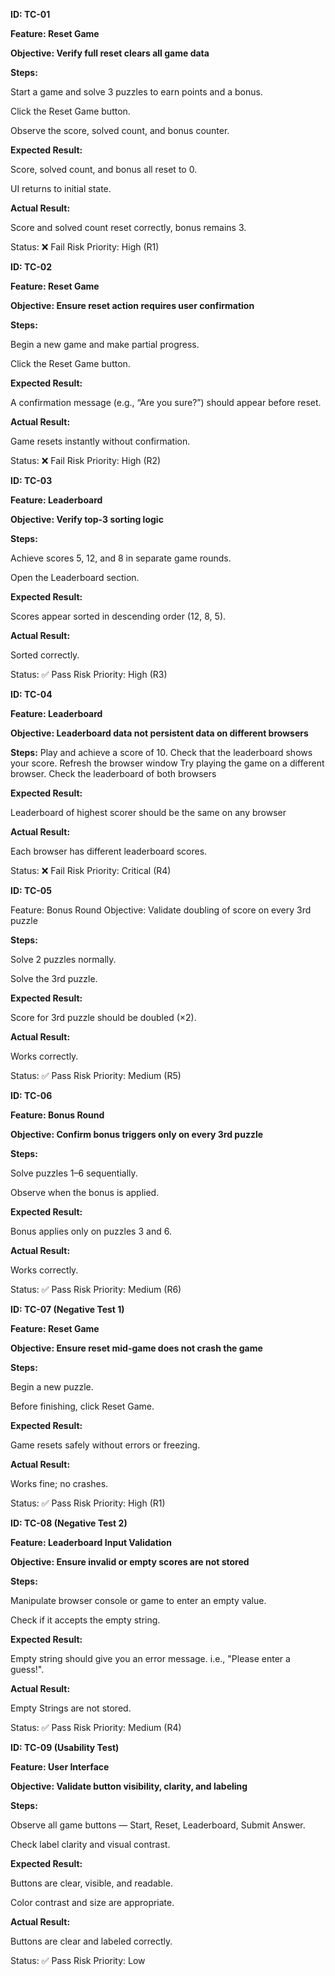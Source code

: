 **ID: TC-01**

**Feature: Reset Game**

**Objective: Verify full reset clears all game data**

**Steps:**

Start a game and solve 3 puzzles to earn points and a bonus.

Click the Reset Game button.

Observe the score, solved count, and bonus counter.

**Expected Result:**

Score, solved count, and bonus all reset to 0.

UI returns to initial state.

**Actual Result:**

Score and solved count reset correctly, bonus remains 3.

Status: ❌ Fail
Risk Priority: High (R1)

**ID: TC-02**

**Feature: Reset Game**

**Objective: Ensure reset action requires user confirmation**

**Steps:**

Begin a new game and make partial progress.

Click the Reset Game button.

**Expected Result:**

A confirmation message (e.g., “Are you sure?”) should appear before reset.

**Actual Result:**

Game resets instantly without confirmation.

Status: ❌ Fail
Risk Priority: High (R2)

**ID: TC-03**

**Feature: Leaderboard**

**Objective: Verify top-3 sorting logic**

**Steps:**

Achieve scores 5, 12, and 8 in separate game rounds.

Open the Leaderboard section.

**Expected Result:**

Scores appear sorted in descending order (12, 8, 5).

**Actual Result:**

Sorted correctly.

Status: ✅ Pass
Risk Priority: High (R3)

**ID: TC-04**

**Feature: Leaderboard**

**Objective: Leaderboard data not persistent data on different browsers**

**Steps:**
 Play and achieve a score of 10.
 Check that the leaderboard shows your score.
 Refresh the browser window
 Try playing the game on a different browser.
  Check the leaderboard of both browsers

**Expected Result:**

Leaderboard of highest scorer should be the same on any browser

**Actual Result:**

Each browser has different leaderboard scores.

Status: ❌ Fail
Risk Priority: Critical (R4)

**ID: TC-05**

Feature: Bonus Round
Objective: Validate doubling of score on every 3rd puzzle

**Steps:**

Solve 2 puzzles normally.

Solve the 3rd puzzle.

**Expected Result:**

Score for 3rd puzzle should be doubled (×2).

**Actual Result:**

Works correctly.

Status: ✅ Pass
Risk Priority: Medium (R5)

**ID: TC-06**

**Feature: Bonus Round**

**Objective: Confirm bonus triggers only on every 3rd puzzle**

**Steps:**

Solve puzzles 1–6 sequentially.

Observe when the bonus is applied.

**Expected Result:**

Bonus applies only on puzzles 3 and 6.

**Actual Result:**

Works correctly.

Status: ✅ Pass
Risk Priority: Medium (R6)

**ID: TC-07 (Negative Test 1)**

**Feature: Reset Game**

**Objective: Ensure reset mid-game does not crash the game**

**Steps:**

Begin a new puzzle.

Before finishing, click Reset Game.

**Expected Result:**

Game resets safely without errors or freezing.

**Actual Result:**

Works fine; no crashes.

Status: ✅ Pass
Risk Priority: High (R1)

**ID: TC-08 (Negative Test 2)**

**Feature: Leaderboard Input Validation**

**Objective: Ensure invalid or empty scores are not stored**

**Steps:**

Manipulate browser console or game to enter an empty value.

Check if it accepts the empty string.

**Expected Result:**

Empty string should give you an error message. i.e., "Please enter a guess!".

**Actual Result:**

Empty Strings are not stored.

Status: ✅ Pass
Risk Priority: Medium (R4)

**ID: TC-09 (Usability Test)**

**Feature: User Interface**

**Objective: Validate button visibility, clarity, and labeling**

**Steps:**

Observe all game buttons — Start, Reset, Leaderboard, Submit Answer.

Check label clarity and visual contrast.

**Expected Result:**

Buttons are clear, visible, and readable.

Color contrast and size are appropriate.

**Actual Result:**

Buttons are clear and labeled correctly.

Status: ✅ Pass
Risk Priority: Low